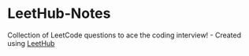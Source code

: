 # LeetHub-Notes
Collection of LeetCode questions to ace the coding interview! - Created using [LeetHub](https://github.com/QasimWani/LeetHub)
